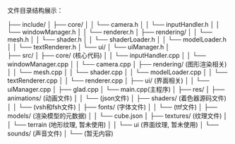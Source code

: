 文件目录结构展示：

├── include/
│     ├── core/
│     │     └── camera.h
│     │     └── inputHandler.h
│     │     └── windowManager.h
│     │     └── renderer.h
│     ├── rendering/
│     │    └── mesh.h
│     │    └── shader.h
│     │    └── shaderLoader.h
│     │    └── modelLoader.h
│     │    └── textRenderer.h
│     └── ui/
│          └── uiManager.h
│       
├── src/
│     ├── core/ (核心代码)
│     │     └── inputHandler.cpp
│     │     └── windowManager.cpp
│     │     └── camera.cpp
│     ├── rendering/ (图形渲染相关)
│     │     └── mesh.cpp
│     │     └── shader.cpp
│     │     └── modelLoader.cpp
│     │     └── textRenderer.cpp
│     │     └── renderer.cpp
│     ├── ui/ (界面相关)
│     │    └── uiManager.cpp
│     ├── glad.cpp
│     └── main.cpp(主程序)
│
├── res/
│     ├── animations/ (动画文件)
│     │     └── (json文件)
│     ├── shaders/ (着色器源码文件)
│     │     └── (vsh和fsh文件)
│     ├── fonts/ (字体文件)
│     │     └── (ttf文件)
│     ├── models/ (渲染模型的元数据)
│     │     └── cube.json
│     ├── textures/ (纹理文件)
│     │     └── terrain (地形纹理, 暂未使用)
│     │     └── ui (界面纹理, 暂未使用)
│     └── sounds/ (声音文件)
│           └── (暂无内容)
